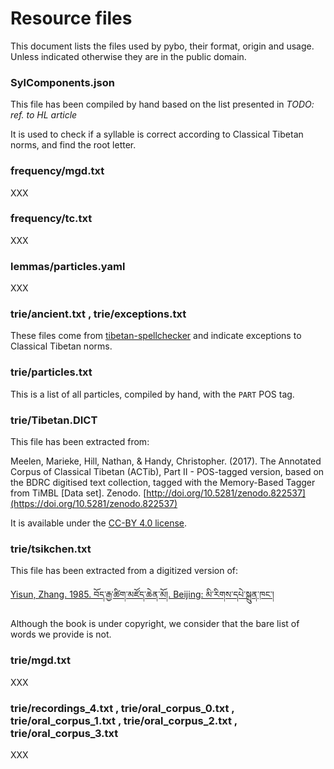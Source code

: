 # Resource files

This document lists the files used by pybo, their format, origin and usage. Unless indicated otherwise they are in the public domain.

### SylComponents.json

This file has been compiled by hand based on the list presented in *TODO: ref. to HL article*

It is used to check if a syllable is correct according to Classical Tibetan norms, and find the root letter.

### frequency/mgd.txt

XXX

### frequency/tc.txt

XXX

### lemmas/particles.yaml

XXX

### trie/ancient.txt , trie/exceptions.txt

These files come from [tibetan-spellchecker](https://github.com/eroux/tibetan-spellchecker) and indicate exceptions to Classical Tibetan norms.

### trie/particles.txt

This is a list of all particles, compiled by hand, with the `PART` POS tag.

### trie/Tibetan.DICT

This file has been extracted from:

Meelen, Marieke, Hill, Nathan, & Handy, Christopher. (2017). The Annotated Corpus of Classical Tibetan (ACTib), Part II - POS-tagged version, based on the BDRC digitised text collection, tagged with the Memory-Based Tagger from TiMBL [Data set]. Zenodo. [http://doi.org/10.5281/zenodo.822537](https://doi.org/10.5281/zenodo.822537)

It is available under the [CC-BY 4.0 license](https://creativecommons.org/licenses/by/4.0/).

### trie/tsikchen.txt

This file has been extracted from a digitized version of:

[Yisun, Zhang. 1985. བོད་རྒྱ་ཚིག་མཛོད་ཆེན་མོ།. Beijing: མི་རིགས་དཔེ་སྐྲུན་ཁང་།](http://tbrc.org/link?RID=W29329)

Although the book is under copyright, we consider that the bare list of words we provide is not.

### trie/mgd.txt

XXX


### trie/recordings_4.txt , trie/oral_corpus_0.txt , trie/oral_corpus_1.txt , trie/oral_corpus_2.txt , trie/oral_corpus_3.txt

XXX
